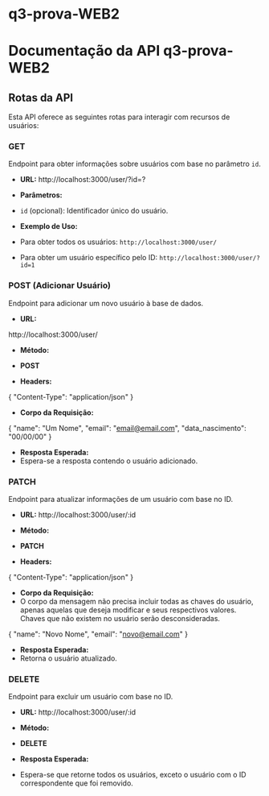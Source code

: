 # q3-prova-WEB2

# Documentação da API q3-prova-WEB2

## Rotas da API

Esta API oferece as seguintes rotas para interagir com recursos de usuários:

### **GET**
Endpoint para obter informações sobre usuários com base no parâmetro `id`.

- **URL:**
http://localhost:3000/user/?id=?

- **Parâmetros:**
- `id` (opcional): Identificador único do usuário.

- **Exemplo de Uso:**
- Para obter todos os usuários: `http://localhost:3000/user/`
- Para obter um usuário específico pelo ID: `http://localhost:3000/user/?id=1`

### **POST (Adicionar Usuário)**
Endpoint para adicionar um novo usuário à base de dados.

- **URL:**

http://localhost:3000/user/


- **Método:**
- **POST**

- **Headers:**

{
"Content-Type": "application/json"
}

- **Corpo da Requisição:**

{
"name": "Um Nome",
"email": "email@email.com",
"data_nascimento": "00/00/00"
}


- **Resposta Esperada:**
- Espera-se a resposta contendo o usuário adicionado.

### **PATCH**
Endpoint para atualizar informações de um usuário com base no ID.

- **URL:**
http://localhost:3000/user/:id


- **Método:**
- **PATCH**

- **Headers:**

{
"Content-Type": "application/json"
}

- **Corpo da Requisição:**
- O corpo da mensagem não precisa incluir todas as chaves do usuário, apenas aquelas que deseja modificar e seus respectivos valores. Chaves que não existem no usuário serão desconsideradas.

{
"name": "Novo Nome",
"email": "novo@email.com"
}


- **Resposta Esperada:**
- Retorna o usuário atualizado.

### **DELETE**
Endpoint para excluir um usuário com base no ID.

- **URL:**
http://localhost:3000/user/:id

- **Método:**
- **DELETE**

- **Resposta Esperada:**
- Espera-se que retorne todos os usuários, exceto o usuário com o ID correspondente que foi removido.

